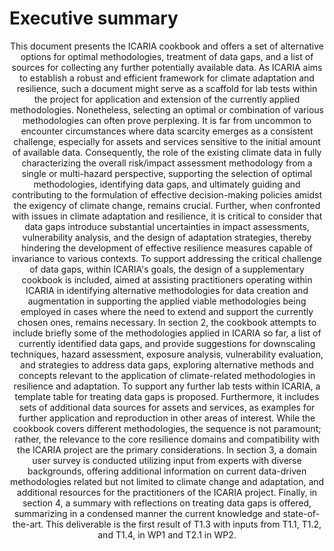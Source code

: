 # Executive summary

<p style="text-align: center;">This document presents the ICARIA cookbook and offers a set of alternative options for optimal methodologies, treatment of data gaps, and a list of sources for collecting any further potentially available data. As ICARIA aims to establish a robust and efficient framework for climate adaptation and resilience, such a document might serve as a scaffold for lab tests within the project for application and extension of the currently applied methodologies. Nonetheless, selecting an optimal or combination of various methodologies can often prove perplexing. It is far from uncommon to encounter circumstances where data scarcity emerges as a consistent challenge, especially for assets and services sensitive to the initial amount of available data. Consequently, the role of the existing climate data in fully characterizing the overall risk/impact assessment methodology from a single or multi-hazard perspective, supporting the selection of optimal methodologies, identifying data gaps, and ultimately guiding and contributing to the formulation of effective decision-making policies amidst the exigency of climate change, remains crucial. Further, when confronted with issues in climate adaptation and resilience, it is critical to consider that data gaps introduce substantial uncertainties in impact assessments, vulnerability analysis, and the design of adaptation strategies, thereby hindering the development of effective resilience measures capable of invariance to various contexts. To support addressing the critical challenge of data gaps, within ICARIA's goals, the design of a supplementary cookbook is included, aimed at assisting practitioners operating within ICARIA in identifying alternative methodologies for data creation and augmentation in supporting the applied viable methodologies being employed in cases where the need to extend and support the currently chosen ones, remains necessary. In section 2, the cookbook attempts to include briefly some of the methodologies applied in ICARIA so far, a list of currently identified data gaps, and provide suggestions for downscaling techniques, hazard assessment, exposure analysis, vulnerability evaluation, and strategies to address data gaps, exploring alternative methods and concepts relevant to the application of climate-related methodologies in resilience and adaptation. To support any further lab tests within ICARIA, a template table for treating data gaps is proposed. Furthermore, it includes sets of additional data sources for assets and services, as examples for further application and reproduction in other areas of interest. While the cookbook covers different methodologies, the sequence is not paramount; rather, the relevance to the core resilience domains and compatibility with the ICARIA project are the primary considerations. In section 3, a domain user survey is conducted utilizing input from experts with diverse backgrounds, offering additional information on current data-driven methodologies related but not limited to climate change and adaptation, and additional resources for the practitioners of the ICARIA project. Finally, in section 4, a summary with reflections on treating data gaps is offered, summarizing in a condensed manner the current knowledge and state-of-the-art. 
This deliverable is the first result of T1.3 with inputs from T1.1, T1.2, and T1.4, in WP1 and T2.1 in WP2.  
</p>
